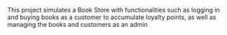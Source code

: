 This project simulates a Book Store with functionalities such as logging in and buying books as a customer to accumulate loyalty points, as well as managing the books and customers as an admin
